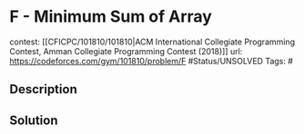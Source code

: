 # F - Minimum Sum of Array

contest: [[CFICPC/101810/101810|ACM International Collegiate Programming Contest, Amman Collegiate Programming Contest (2018)]]
url: https://codeforces.com/gym/101810/problem/F
#Status/UNSOLVED
Tags: #

## Description

## Solution

